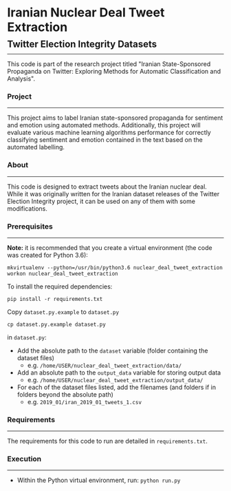<h1 style="margin:10px 0">Iranian Nuclear Deal Tweet Extraction</h1>
<h2 style="margin:10px 0;text-decoration: none;">Twitter Election Integrity Datasets</h2>
<hr style="margin:10px 0;padding:0;"/>

This code is part of the research project titled "Iranian State-Sponsored Propaganda on Twitter: Exploring Methods for Automatic Classification and Analysis".

<h3>Project</h3>
<hr style="margin:10px 0;padding:0;"/>

This project aims to label Iranian state-sponsored propaganda for sentiment and emotion using automated methods. Additionally, this project will evaluate various machine learning algorithms performance for correctly classifying sentiment and emotion contained in the text based on the automated labelling.


<h3>About</h3>
<hr style="margin:10px 0;padding:0;"/>

This code is designed to extract tweets about the Iranian nuclear deal. While it was originally written for the Iranian dataset releases of the Twitter Election Integrity project, it can be used on any of them with some modifications.

<h3>Prerequisites</h3>
<hr style="margin:10px 0;padding:0;"/>

**Note:** it is recommended that you create a virtual environment (the code was created for Python 3.6):

    mkvirtualenv --python=/usr/bin/python3.6 nuclear_deal_tweet_extraction
    workon nuclear_deal_tweet_extraction


To install the required dependencies:

    pip install -r requirements.txt

Copy `dataset.py.example` to `dataset.py`

    cp dataset.py.example dataset.py


in `dataset.py`:
- Add the absolute path to the `dataset` variable (folder containing the dataset files)
  - e.g. `/home/USER/nuclear_deal_tweet_extraction/data/`
- Add an absolute path to the `output_data` variable for storing output data
  - e.g. `/home/USER/nuclear_deal_tweet_extraction/output_data/`
- For each of the dataset files listed, add the filenames (and folders if in folders beyond the absolute path)
  - e.g. `2019_01/iran_2019_01_tweets_1.csv `

<h3>Requirements</h3>
<hr style="margin:10px 0;padding:0;"/>

The requirements for this code to run are detailed in `requirements.txt`.

<h3>Execution</h3>
<hr style="margin:10px 0;padding:0;"/>

- Within the Python virtual environment, run:
`python run.py`
